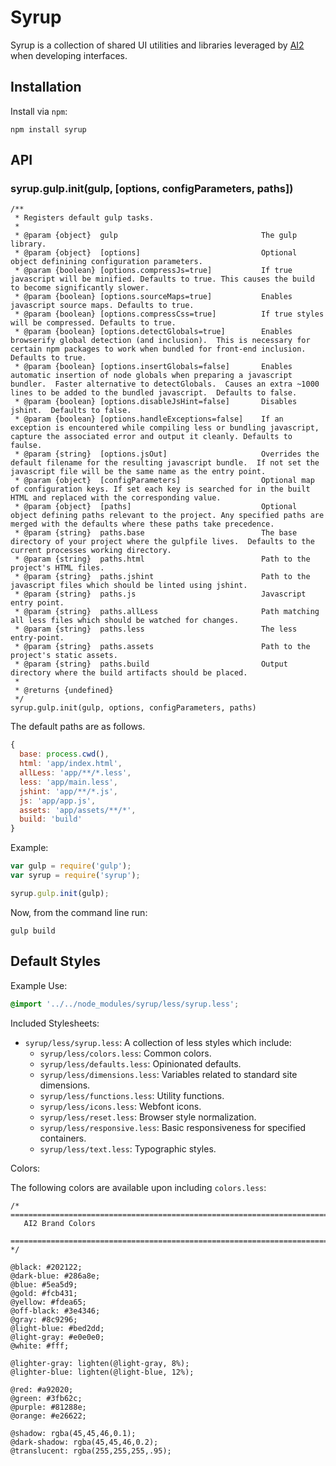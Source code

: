 # Syrup

Syrup is a collection of shared UI utilities and libraries leveraged by [AI2](http://github.com/allenai) when developing interfaces.

## Installation

Install via `npm`:

```shell
npm install syrup
```

## API

### syrup.gulp.init(gulp, [options, configParameters, paths])

```
/**
 * Registers default gulp tasks.
 *
 * @param {object}  gulp                                The gulp library.
 * @param {object}  [options]                           Optional object definining configuration parameters.
 * @param {boolean} [options.compressJs=true]           If true javascript will be minified. Defaults to true. This causes the build to become significantly slower.
 * @param {boolean} [options.sourceMaps=true]           Enables javascript source maps. Defaults to true.
 * @param {boolean} [options.compressCss=true]          If true styles will be compressed. Defaults to true.
 * @param {boolean} [options.detectGlobals=true]        Enables browserify global detection (and inclusion).  This is necessary for certain npm packages to work when bundled for front-end inclusion.  Defaults to true.  
 * @param {boolean} [options.insertGlobals=false]       Enables automatic insertion of node globals when preparing a javascript bundler.  Faster alternative to detectGlobals.  Causes an extra ~1000 lines to be added to the bundled javascript.  Defaults to false.
 * @param {boolean} [options.disableJsHint=false]       Disables jshint.  Defaults to false.
 * @param {boolean} [options.handleExceptions=false]    If an exception is encountered while compiling less or bundling javascript, capture the associated error and output it cleanly. Defaults to faulse.
 * @param {string}  [options.jsOut]                     Overrides the default filename for the resulting javascript bundle.  If not set the javascript file will be the same name as the entry point. 
 * @param {object}  [configParameters]                  Optional map of configuration keys. If set each key is searched for in the built HTML and replaced with the corresponding value.
 * @param {object}  [paths]                             Optional object defining paths relevant to the project. Any specified paths are merged with the defaults where these paths take precedence.
 * @param {string}  paths.base                          The base directory of your project where the gulpfile lives.  Defaults to the current processes working directory.
 * @param {string}  paths.html                          Path to the project's HTML files.
 * @param {string}  paths.jshint                        Path to the javascript files which should be linted using jshint.
 * @param {string}  paths.js                            Javascript entry point.
 * @param {string}  paths.allLess                       Path matching all less files which should be watched for changes.
 * @param {string}  paths.less                          The less entry-point.
 * @param {string}  paths.assets                        Path to the project's static assets.
 * @param {string}  paths.build                         Output directory where the build artifacts should be placed.
 *
 * @returns {undefined}
 */
syrup.gulp.init(gulp, options, configParameters, paths)
```

The default paths are as follows.

```javascript
{
  base: process.cwd(),
  html: 'app/index.html',
  allLess: 'app/**/*.less',
  less: 'app/main.less',
  jshint: 'app/**/*.js',
  js: 'app/app.js',
  assets: 'app/assets/**/*',
  build: 'build'
}
```

Example:

```javascript
var gulp = require('gulp');
var syrup = require('syrup');

syrup.gulp.init(gulp);
```

Now, from the command line run:

```
gulp build
```

## Default Styles

Example Use:

```css
@import '../../node_modules/syrup/less/syrup.less';
```

Included Stylesheets:

* `syrup/less/syrup.less`: A collection of less styles which include:
  * `syrup/less/colors.less`: Common colors.
  * `syrup/less/defaults.less`: Opinionated defaults.
  * `syrup/less/dimensions.less`: Variables related to standard site dimensions.
  * `syrup/less/functions.less`: Utility functions.
  * `syrup/less/icons.less`: Webfont icons.
  * `syrup/less/reset.less`: Browser style normalization.
  * `syrup/less/responsive.less`: Basic responsiveness for specified containers.
  * `syrup/less/text.less`: Typographic styles.

Colors:

The following colors are available upon including `colors.less`:

```less
/* ==========================================================================
   AI2 Brand Colors
   ========================================================================== */

@black: #202122;
@dark-blue: #286a8e;
@blue: #5ea5d9;
@gold: #fcb431;
@yellow: #fdea65;
@off-black: #3e4346;
@gray: #8c9296;
@light-blue: #bed2dd;
@light-gray: #e0e0e0;
@white: #fff;

@lighter-gray: lighten(@light-gray, 8%);
@lighter-blue: lighten(@light-blue, 12%);

@red: #a92020;
@green: #3fb62c;
@purple: #81288e;
@orange: #e26622;

@shadow: rgba(45,45,46,0.1);
@dark-shadow: rgba(45,45,46,0.2);
@translucent: rgba(255,255,255,.95);
```
